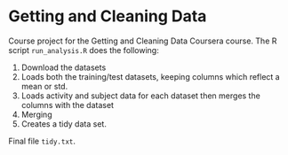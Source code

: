 # Getting and Cleaning Data

Course project for the Getting and Cleaning Data Coursera course.
The R script `run_analysis.R` does the following:

1. Download the datasets
2. Loads both the training/test datasets, keeping columns which
   reflect a mean or std.
4. Loads activity and subject data for each dataset then merges the
   columns with the dataset
5. Merging
6. Creates a tidy data set.

Final file `tidy.txt`.
